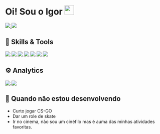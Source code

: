 <h1>
Oi! Sou o Igor <img src="https://emojis.slackmojis.com/emojis/images/1531849430/4246/blob-sunglasses.gif?1531849430" width="30"/> </h1> 


<a href="https://twitter.com/igor_wessel">
  <img src="https://img.shields.io/badge/twitter-1DA1F2?&style=for-the-badge&logo=twitter&logoColor=white">
</a>
<a href="https://www.linkedin.com/in/igor-wessel/">
  <img src="https://img.shields.io/badge/linkedin-0A66C2?&style=for-the-badge&logo=linkedin&logoColor=white">
</a>


## 🔧 Skills & Tools
<a href="https://www.typescriptlang.org/">
    <img src="https://img.shields.io/badge/typescript-3178C6?&style=for-the-badge&logo=typescript&logoColor=white">
</a>
<a href="https://html.com/">
    <img src="https://img.shields.io/badge/HTML-E34F26?style=for-the-badge&logo=HTML5&logoColor=white">
</a>
<a href="https://www.w3schools.com/css/">
    <img src="https://img.shields.io/badge/CSS-1572B6?style=for-the-badge&logo=CSS3&logoColor=white">
</a>
<a href="https://www.javascript.com/">
    <img src="https://img.shields.io/badge/JavaScript-323330?style=for-the-badge&logo=javascript&logoColor=F7DF1E">
</a>
<a href="https://nodejs.org/en/">
    <img src="https://img.shields.io/badge/NODE.JS-339933?style=for-the-badge&logo=Node.js&logoColor=white">
</a>
<a href="https://git-scm.com/">
    <img src="https://img.shields.io/badge/git-F05032?&style=for-the-badge&logo=git&logoColor=white">
</a>
<a href="https://reactjs.org/">
    <img src="https://img.shields.io/badge/react-61DAFB?&style=for-the-badge&logo=react&logoColor=121212">
</a>

## ⚙️ Analytics 

<a href="https://github.com/igorwessel/igorwessel">
  <img align="center" src="https://github-readme-stats.vercel.app/api/top-langs/?username=igorwessel&theme=dark&langs_count=3&layout=compact&count_private=true" />
</a>

<a href="https://github.com/igorwessel/igorwessel">
  <img align="center" src="https://github-readme-stats.vercel.app/api/?username=igorwessel&theme=dark&count_private=true&show_icons=true" />
</a>

## 🚀 Quando não estou desenvolvendo

- Curto jogar CS-GO
- Dar um role de skate
- Ir no cinema, não sou um cinéfilo mas é auma das minhas atividades favoritas.
